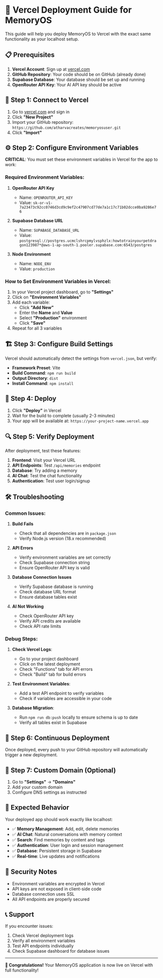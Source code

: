 # 🚀 Vercel Deployment Guide for MemoryOS

This guide will help you deploy MemoryOS to Vercel with the exact same functionality as your localhost setup.

## 📋 Prerequisites

1. **Vercel Account**: Sign up at [vercel.com](https://vercel.com)
2. **GitHub Repository**: Your code should be on GitHub (already done)
3. **Supabase Database**: Your database should be set up and running
4. **OpenRouter API Key**: Your AI API key should be active

## 🔧 Step 1: Connect to Vercel

1. Go to [vercel.com](https://vercel.com) and sign in
2. Click **"New Project"**
3. Import your GitHub repository: `https://github.com/atharvacreates/memoryosuser.git`
4. Click **"Import"**

## ⚙️ Step 2: Configure Environment Variables

**CRITICAL**: You must set these environment variables in Vercel for the app to work:

### **Required Environment Variables:**

1. **OpenRouter API Key**
   - Name: `OPENROUTER_API_KEY`
   - Value: `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`

2. **Supabase Database URL**
   - Name: `SUPABASE_DATABASE_URL`
   - Value: `postgresql://postgres.ucmclshrcpmylvsphzlx:howtotrainyourpetdragon123987*@aws-1-ap-south-1.pooler.supabase.com:6543/postgres`

3. **Node Environment**
   - Name: `NODE_ENV`
   - Value: `production`

### **How to Set Environment Variables in Vercel:**

1. In your Vercel project dashboard, go to **"Settings"**
2. Click on **"Environment Variables"**
3. Add each variable:
   - Click **"Add New"**
   - Enter the **Name** and **Value**
   - Select **"Production"** environment
   - Click **"Save"**
4. Repeat for all 3 variables

## 🏗️ Step 3: Configure Build Settings

Vercel should automatically detect the settings from `vercel.json`, but verify:

- **Framework Preset**: Vite
- **Build Command**: `npm run build`
- **Output Directory**: `dist`
- **Install Command**: `npm install`

## 🚀 Step 4: Deploy

1. Click **"Deploy"** in Vercel
2. Wait for the build to complete (usually 2-3 minutes)
3. Your app will be available at: `https://your-project-name.vercel.app`

## 🔍 Step 5: Verify Deployment

After deployment, test these features:

1. **Frontend**: Visit your Vercel URL
2. **API Endpoints**: Test `/api/memories` endpoint
3. **Database**: Try adding a memory
4. **AI Chat**: Test the chat functionality
5. **Authentication**: Test user login/signup

## 🛠️ Troubleshooting

### **Common Issues:**

1. **Build Fails**
   - Check that all dependencies are in `package.json`
   - Verify Node.js version (18.x recommended)

2. **API Errors**
   - Verify environment variables are set correctly
   - Check Supabase connection string
   - Ensure OpenRouter API key is valid

3. **Database Connection Issues**
   - Verify Supabase database is running
   - Check database URL format
   - Ensure database tables exist

4. **AI Not Working**
   - Check OpenRouter API key
   - Verify API credits are available
   - Check API rate limits

### **Debug Steps:**

1. **Check Vercel Logs**:
   - Go to your project dashboard
   - Click on the latest deployment
   - Check "Functions" tab for API errors
   - Check "Build" tab for build errors

2. **Test Environment Variables**:
   - Add a test API endpoint to verify variables
   - Check if variables are accessible in your code

3. **Database Migration**:
   - Run `npm run db:push` locally to ensure schema is up to date
   - Verify all tables exist in Supabase

## 🔄 Step 6: Continuous Deployment

Once deployed, every push to your GitHub repository will automatically trigger a new deployment.

## 📱 Step 7: Custom Domain (Optional)

1. Go to **"Settings"** → **"Domains"**
2. Add your custom domain
3. Configure DNS settings as instructed

## 🎯 Expected Behavior

Your deployed app should work exactly like localhost:

- ✅ **Memory Management**: Add, edit, delete memories
- ✅ **AI Chat**: Natural conversations with memory context
- ✅ **Search**: Find memories by content and tags
- ✅ **Authentication**: User login and session management
- ✅ **Database**: Persistent storage in Supabase
- ✅ **Real-time**: Live updates and notifications

## 🔐 Security Notes

- Environment variables are encrypted in Vercel
- API keys are not exposed in client-side code
- Database connection uses SSL
- All API endpoints are properly secured

## 📞 Support

If you encounter issues:

1. Check Vercel deployment logs
2. Verify all environment variables
3. Test API endpoints individually
4. Check Supabase dashboard for database issues

---

**🎉 Congratulations!** Your MemoryOS application is now live on Vercel with full functionality!
